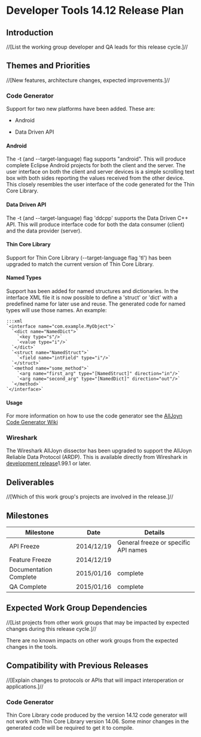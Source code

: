 # Developer Tools 14.12 Release Plan

## Introduction

//[List the working group developer and QA leads for this release cycle.]//

## Themes and Priorities

//[New features, architecture changes, expected improvements.]//
### Code Generator

Support for two new platforms have been added. These are:


*  Android

*  Data Driven API
#### Android

The -t (and --target-language) flag supports "android".
This will produce complete Eclipse Android projects for both the client and
the server. The user interface on both the client and server devices is a
simple scrolling text box with both sides reporting the values received from
the other device. This closely resembles the user interface of the code
generated for the Thin Core Library.
#### Data Driven API

The -t (and --target-language) flag 'ddcpp' supports the Data Driven C++ API.
This will produce interface code for both the data consumer (client) and the
data provider (server).
#### Thin Core Library

Support for Thin Core Library (--target-language flag 'tl') has been upgraded
to match the current version of Thin Core Library.
#### Named Types

Support has been added for named structures and dictionaries.  In the
interface XML file it is now possible to define a 'struct' or 'dict' with a
predefined name for later use and reuse.  The generated code for named types
will use those names.  An example:

	:::xml
	`<interface name="com.example.MyObject">`
	  `<dict name="NamedDict">`
	    `<key type="s"/>`
	    `<value type="i"/>`
	  `</dict>`
	  `<struct name="NamedStruct">`
	    `<field name="intField" type="i"/>`
	  `</struct>`
	  `<method name="some_method">`
	    `<arg name="first_arg" type="[NamedStruct]" direction="in"/>`
	    `<arg name="second_arg" type="[NamedDict]" direction="out"/>`
	  `</method>`
	`</interface>`

#### Usage

For more information on how to use the code generator see the
[AllJoyn Code Generator Wiki](https///wiki.allseenalliance.org/devtools/code_generator)
### Wireshark

The Wireshark AllJoyn dissector has been upgraded to support the AllJoyn
Reliable Data Protocol (ARDP). This is available directly from Wireshark
in [development release](https///www.wireshark.org/download.html#development_release)1.99.1 or later.

## Deliverables

//[Which of this work group's projects are involved in the release.]//

## Milestones

 | Milestone              | Date       | Details                              | 
 | ---------              | ----       | -------                              | 
 | API Freeze             | 2014/12/19 | General freeze or specific API names | 
 | Feature Freeze         | 2014/12/19 |                                      | 
 | Documentation Complete | 2015/01/16 | complete                             | 
 | QA Complete            | 2015/01/16 | complete                             | 


## Expected Work Group Dependencies

//[List projects from other work groups that may be impacted by expected changes during this release cycle.]//

There are no known impacts on other work groups from the expected changes in the tools.

## Compatibility with Previous Releases

//[Explain changes to protocols or APIs that will impact interoperation or applications.]//

### Code Generator

Thin Core Library code produced by the version 14.12 code generator will not work with Thin Core Library version 14.06. Some minor changes in the generated code will be required to get it to compile.

